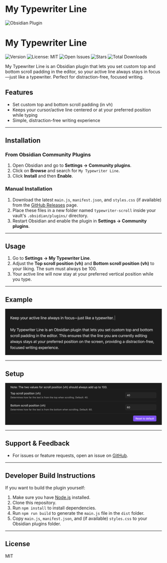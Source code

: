 # My Typewriter Line

![Obsidian Plugin](https://img.shields.io/badge/Obsidian%20Plugin-Community-purple?logo=obsidian)

# My Typewriter Line

![Version](https://img.shields.io/github/package-json/v/dmo-code/myWriteLine?label=version)
![License: MIT](https://img.shields.io/badge/license-MIT-blue.svg)
![Open Issues](https://img.shields.io/github/issues-raw/dmo-code/myWriteLine?label=open%20issues)
![Stars](https://img.shields.io/github/stars/dmo-code/myWriteLine?style=social)
![Total Downloads](https://img.shields.io/github/downloads/dmo-code/myWriteLine/total?label=downloads)

My Typewriter Line is an Obsidian plugin that lets you set custom top and bottom scroll padding in the editor, so your active line always stays in focus—just like a typewriter. Perfect for distraction-free, focused writing.

## Features

- Set custom top and bottom scroll padding (in vh)
- Keeps your cursor/active line centered or at your preferred position while typing
- Simple, distraction-free writing experience

---

## Installation

### From Obsidian Community Plugins

1. Open Obsidian and go to **Settings → Community plugins**.
2. Click on **Browse** and search for `My Typewriter Line`.
3. Click **Install** and then **Enable**.

### Manual Installation

1. Download the latest `main.js`, `manifest.json`, and `styles.css` (if available) from the [GitHub Releases](https://github.com/dmo-code/myWriteLine/releases) page.
2. Place these files in a new folder named `typewriter-scroll` inside your vault's `.obsidian/plugins/` directory.
3. Restart Obsidian and enable the plugin in **Settings → Community plugins**.

---

## Usage

1. Go to **Settings → My Typewriter Line**.
2. Adjust the **Top scroll position (vh)** and **Bottom scroll position (vh)** to your liking. The sum must always be 100.
3. Your active line will now stay at your preferred vertical position while you type.

---

## Example

![Example](img/image.png)

---

## Setup
![Plugin Setup](img/setup.png)

---

## Support & Feedback

- For issues or feature requests, open an issue on [GitHub](https://github.com/dmo-code/myWriteLine/issues).

---

## Developer Build Instructions

If you want to build the plugin yourself:

1. Make sure you have [Node.js](https://nodejs.org/) installed.
2. Clone this repository.
3. Run `npm install` to install dependencies.
4. Run `npm run build` to generate the `main.js` file in the `dist` folder.
5. Copy `main.js`, `manifest.json`, and (if available) `styles.css` to your Obsidian plugins folder.

---

## License

MIT
